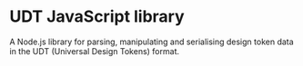 # UDT JavaScript library

A Node.js library for parsing, manipulating and serialising design token data in the UDT (Universal Design Tokens) format.
